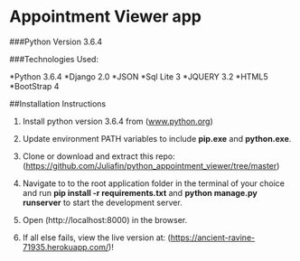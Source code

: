 # Appointment Viewer app

###Python Version
3.6.4

###Technologies Used:

*Python 3.6.4
*Django 2.0
*JSON
*Sql Lite 3 
*JQUERY 3.2
*HTML5
*BootStrap 4


##Installation Instructions

1. Install python version 3.6.4 from (www.python.org)

2. Update environment PATH variables to include **pip.exe** and **python.exe**.

3. Clone or download and extract this repo:(https://github.com/Juliafin/python_appointment_viewer/tree/master)

4. Navigate to to the root application folder in the terminal of your choice and run **pip install -r requirements.txt** and **python manage.py runserver** to start the development server.

5. Open (http://localhost:8000) in the browser.

6. If all else fails, view the live version at: (https://ancient-ravine-71935.herokuapp.com/)!
